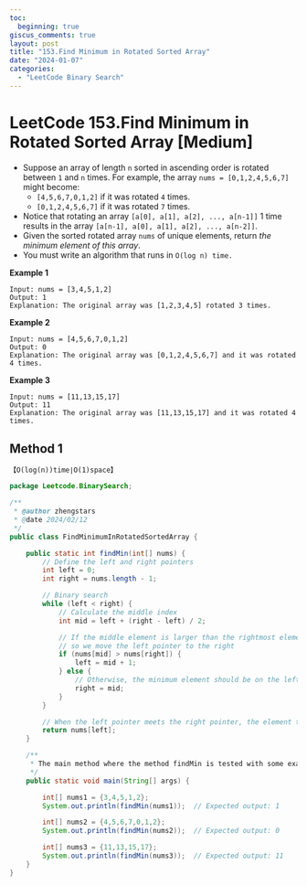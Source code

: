 ```yaml
---
toc:
  beginning: true
giscus_comments: true
layout: post
title: "153.Find Minimum in Rotated Sorted Array"
date: "2024-01-07"
categories:
  - "LeetCode Binary Search"
---
```


# LeetCode 153.Find Minimum in Rotated Sorted Array [Medium]

- Suppose an array of length `n` sorted in ascending order is rotated between `1` and `n` times. For example, the array `nums = [0,1,2,4,5,6,7]` might become:
  - `[4,5,6,7,0,1,2]` if it was rotated `4` times.
  - `[0,1,2,4,5,6,7]` if it was rotated `7` times.
- Notice that rotating an array `[a[0], a[1], a[2], ..., a[n-1]]` 1 time results in the array `[a[n-1], a[0], a[1], a[2], ..., a[n-2]]`.
- Given the sorted rotated array `nums` of unique elements, return *the minimum element of this array*.
- You must write an algorithm that runs in `O(log n) time.`

**Example 1**

```
Input: nums = [3,4,5,1,2]
Output: 1
Explanation: The original array was [1,2,3,4,5] rotated 3 times.
```

**Example 2**

```
Input: nums = [4,5,6,7,0,1,2]
Output: 0
Explanation: The original array was [0,1,2,4,5,6,7] and it was rotated 4 times.
```

**Example 3**

```
Input: nums = [11,13,15,17]
Output: 11
Explanation: The original array was [11,13,15,17] and it was rotated 4 times. 
```



## Method 1

```tex
【O(log(n))time∣O(1)space】
```

```java
package Leetcode.BinarySearch;

/**
 * @author zhengstars
 * @date 2024/02/12
 */
public class FindMinimumInRotatedSortedArray {

    public static int findMin(int[] nums) {
        // Define the left and right pointers
        int left = 0;
        int right = nums.length - 1;

        // Binary search
        while (left < right) {
            // Calculate the middle index
            int mid = left + (right - left) / 2;

            // If the middle element is larger than the rightmost element, the minimum element should be on the right half of the array,
            // so we move the left pointer to the right
            if (nums[mid] > nums[right]) {
                left = mid + 1;
            } else {
                // Otherwise, the minimum element should be on the left half of the array, so we move the right pointer to the left
                right = mid;
            }
        }

        // When the left pointer meets the right pointer, the element they are pointing to is the minimum element
        return nums[left];
    }

    /**
     * The main method where the method findMin is tested with some examples
     */
    public static void main(String[] args) {

        int[] nums1 = {3,4,5,1,2};
        System.out.println(findMin(nums1));  // Expected output: 1

        int[] nums2 = {4,5,6,7,0,1,2};
        System.out.println(findMin(nums2));  // Expected output: 0

        int[] nums3 = {11,13,15,17};
        System.out.println(findMin(nums3));  // Expected output: 11
    }
}

```

